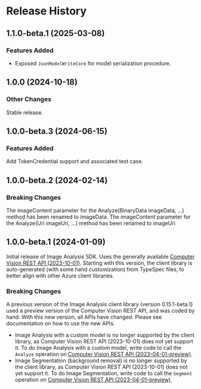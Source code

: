 # Release History

## 1.1.0-beta.1 (2025-03-08)

### Features Added

- Exposed `JsonModelWriteCore` for model serialization procedure.

## 1.0.0 (2024-10-18)

### Other Changes
Stable release.

## 1.0.0-beta.3 (2024-06-15)

### Features Added
Add TokenCredential support and associated test case.

## 1.0.0-beta.2 (2024-02-14)

### Breaking Changes
The imageContent parameter for the Analyze(BinaryData imageData, ...) method has been renamed to imageData.
The imageContent parameter for the Analyze(Uri imageUri, ...) method has been renamed to imageUri

## 1.0.0-beta.1 (2024-01-09)

Initial release of Image Analysis SDK. Uses the generally available [Computer Vision REST API (2023-10-01)](https://eastus.dev.cognitive.microsoft.com/docs/services/Cognitive_Services_Unified_Vision_API_2023-10-01). Starting with this version, the client library is auto-generated (with some hand customization) from TypeSpec files, to better align with other Azure client libraries.

### Breaking Changes

A previous version of the Image Analysis client library (version 0.15.1-beta.1) used a preview version of the Computer Vision REST API, and was coded by hand. With this new version, all APIs have changed. Please see documentation on how to use the new APIs.
- Image Analysis with a custom model is no longer supported by the client library, as Computer Vision REST API (2023-10-01) does not yet support it. To do Image Analysis with a custom model, write code to call the `Analyze` operation on [Computer Vision REST API (2023-04-01-preview)](https://eastus.dev.cognitive.microsoft.com/docs/services/unified-vision-apis-public-preview-2023-04-01-preview/operations/61d65934cd35050c20f73ab6).
- Image Segmentation (background removal) is no longer supported by the client library, as Computer Vision REST API (2023-10-01) does not yet support it. To do Image Segmentation, write code to call the `Segment` operation on [Computer Vision REST API (2023-04-01-preview)](https://eastus.dev.cognitive.microsoft.com/docs/services/unified-vision-apis-public-preview-2023-04-01-preview/operations/63e6b6d9217d201194bbecbd).


